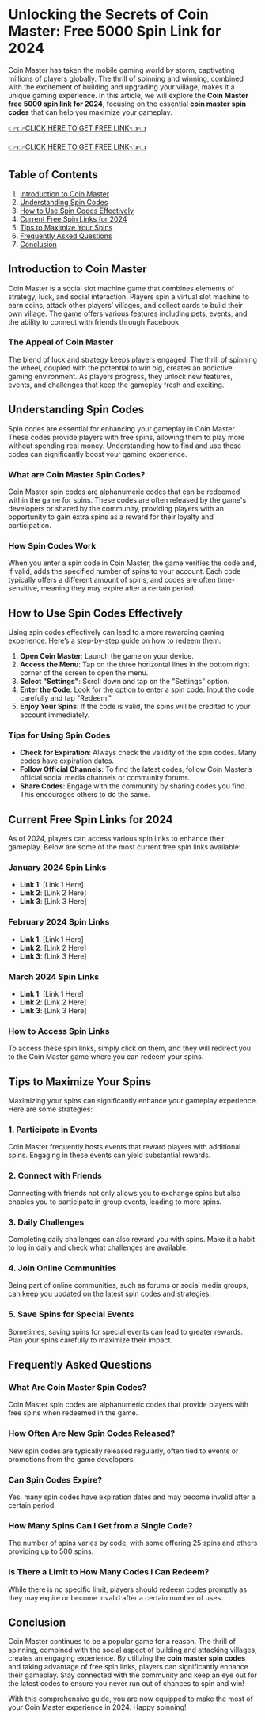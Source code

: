 
# Unlocking the Secrets of Coin Master: Free 5000 Spin Link for 2024

Coin Master has taken the mobile gaming world by storm, captivating millions of players globally. The thrill of spinning and winning, combined with the excitement of building and upgrading your village, makes it a unique gaming experience. In this article, we will explore the **Coin Master free 5000 spin link for 2024**, focusing on the essential **coin master spin codes** that can help you maximize your gameplay.

[👉👉CLICK HERE TO GET FREE LINK👈👈](https://todaylink.site/Coinspins/)

[👉👉CLICK HERE TO GET FREE LINK👈👈](https://todaylink.site/Coinspins/)
## Table of Contents

1. [Introduction to Coin Master](#introduction-to-coin-master)
2. [Understanding Spin Codes](#understanding-spin-codes)
3. [How to Use Spin Codes Effectively](#how-to-use-spin-codes-effectively)
4. [Current Free Spin Links for 2024](#current-free-spin-links-for-2024)
5. [Tips to Maximize Your Spins](#tips-to-maximize-your-spins)
6. [Frequently Asked Questions](#frequently-asked-questions)
7. [Conclusion](#conclusion)

## Introduction to Coin Master

Coin Master is a social slot machine game that combines elements of strategy, luck, and social interaction. Players spin a virtual slot machine to earn coins, attack other players’ villages, and collect cards to build their own village. The game offers various features including pets, events, and the ability to connect with friends through Facebook.

### The Appeal of Coin Master

The blend of luck and strategy keeps players engaged. The thrill of spinning the wheel, coupled with the potential to win big, creates an addictive gaming environment. As players progress, they unlock new features, events, and challenges that keep the gameplay fresh and exciting.

## Understanding Spin Codes

Spin codes are essential for enhancing your gameplay in Coin Master. These codes provide players with free spins, allowing them to play more without spending real money. Understanding how to find and use these codes can significantly boost your gaming experience.

### What are Coin Master Spin Codes?

Coin Master spin codes are alphanumeric codes that can be redeemed within the game for spins. These codes are often released by the game's developers or shared by the community, providing players with an opportunity to gain extra spins as a reward for their loyalty and participation.

### How Spin Codes Work

When you enter a spin code in Coin Master, the game verifies the code and, if valid, adds the specified number of spins to your account. Each code typically offers a different amount of spins, and codes are often time-sensitive, meaning they may expire after a certain period.

## How to Use Spin Codes Effectively

Using spin codes effectively can lead to a more rewarding gaming experience. Here’s a step-by-step guide on how to redeem them:

1. **Open Coin Master**: Launch the game on your device.
2. **Access the Menu**: Tap on the three horizontal lines in the bottom right corner of the screen to open the menu.
3. **Select "Settings"**: Scroll down and tap on the "Settings" option.
4. **Enter the Code**: Look for the option to enter a spin code. Input the code carefully and tap "Redeem."
5. **Enjoy Your Spins**: If the code is valid, the spins will be credited to your account immediately.

### Tips for Using Spin Codes

- **Check for Expiration**: Always check the validity of the spin codes. Many codes have expiration dates.
- **Follow Official Channels**: To find the latest codes, follow Coin Master’s official social media channels or community forums.
- **Share Codes**: Engage with the community by sharing codes you find. This encourages others to do the same.

## Current Free Spin Links for 2024

As of 2024, players can access various spin links to enhance their gameplay. Below are some of the most current free spin links available:

### January 2024 Spin Links

- **Link 1**: [Link 1 Here]
- **Link 2**: [Link 2 Here]
- **Link 3**: [Link 3 Here]

### February 2024 Spin Links

- **Link 1**: [Link 1 Here]
- **Link 2**: [Link 2 Here]
- **Link 3**: [Link 3 Here]

### March 2024 Spin Links

- **Link 1**: [Link 1 Here]
- **Link 2**: [Link 2 Here]
- **Link 3**: [Link 3 Here]

### How to Access Spin Links

To access these spin links, simply click on them, and they will redirect you to the Coin Master game where you can redeem your spins. 

## Tips to Maximize Your Spins

Maximizing your spins can significantly enhance your gameplay experience. Here are some strategies:

### 1. Participate in Events

Coin Master frequently hosts events that reward players with additional spins. Engaging in these events can yield substantial rewards.

### 2. Connect with Friends

Connecting with friends not only allows you to exchange spins but also enables you to participate in group events, leading to more spins.

### 3. Daily Challenges

Completing daily challenges can also reward you with spins. Make it a habit to log in daily and check what challenges are available.

### 4. Join Online Communities

Being part of online communities, such as forums or social media groups, can keep you updated on the latest spin codes and strategies.

### 5. Save Spins for Special Events

Sometimes, saving spins for special events can lead to greater rewards. Plan your spins carefully to maximize their impact.

## Frequently Asked Questions

### What Are Coin Master Spin Codes?

Coin Master spin codes are alphanumeric codes that provide players with free spins when redeemed in the game.

### How Often Are New Spin Codes Released?

New spin codes are typically released regularly, often tied to events or promotions from the game developers.

### Can Spin Codes Expire?

Yes, many spin codes have expiration dates and may become invalid after a certain period.

### How Many Spins Can I Get from a Single Code?

The number of spins varies by code, with some offering 25 spins and others providing up to 500 spins.

### Is There a Limit to How Many Codes I Can Redeem?

While there is no specific limit, players should redeem codes promptly as they may expire or become invalid after a certain number of uses.

## Conclusion

Coin Master continues to be a popular game for a reason. The thrill of spinning, combined with the social aspect of building and attacking villages, creates an engaging experience. By utilizing the **coin master spin codes** and taking advantage of free spin links, players can significantly enhance their gameplay. Stay connected with the community and keep an eye out for the latest codes to ensure you never run out of chances to spin and win! 

With this comprehensive guide, you are now equipped to make the most of your Coin Master experience in 2024. Happy spinning!
